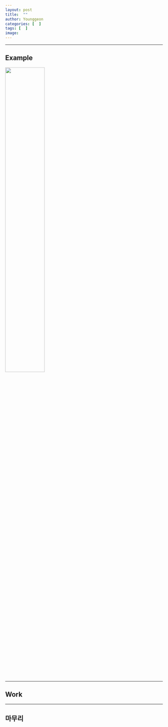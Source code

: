 ```yaml
---
layout: post
title:  ""
author: Younggeon
categories: [  ]
tags: [  ]
image: 
---
```


>

---

## Example

<img src="" width="50%" height="50%" alt="" />

---

## Work

---

## 마무리
